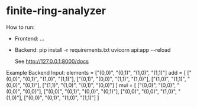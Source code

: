 # finite-ring-analyzer

How to run:

- Frontend:
    ...

- Backend:
    pip install -r requirements.txt
    uvicorn api:app --reload

    See http://127.0.0.1:8000/docs

Example Backend Input:
    elements = ["(0,0)", "(0,1)", "(1,0)", "(1,1)"]
    add = [
        ["(0,0)", "(0,1)", "(1,0)", "(1,1)"],
        ["(0,1)", "(0,0)", "(1,1)", "(1,0)"],
        ["(1,0)", "(1,1)", "(0,0)", "(0,1)"],
        ["(1,1)", "(1,0)", "(0,1)", "(0,0)"]
    ]
    mul = [
        ["(0,0)", "(0,0)", "(0,0)", "(0,0)"],
        ["(0,0)", "(0,1)", "(0,0)", "(0,1)"],
        ["(0,0)", "(0,0)", "(1,0)", "(1,0)"],
        ["(0,0)", "(0,1)", "(1,0)", "(1,1)"]
    ]